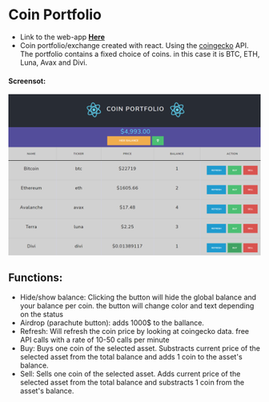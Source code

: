 # Coin Portfolio

- Link to the web-app **[Here](https://buidlor.github.io/Front-End-Coin-Exchange/)**
- Coin portfolio/exchange created with react. Using the [coingecko](https://www.coingecko.com/) API. The portfolio contains a fixed choice of coins. in this case it is BTC, ETH, Luna, Avax and Divi.

#### Screensot:

![app screenshot](/portScreenshot.PNG)

## Functions:

- Hide/show balance: 
Clicking the button will hide the global balance and your balance per coin. the button will change color and text depending on the status
- Airdrop (parachute button): adds 1000$ to the ballance.
- Refresh: Will refresh the coin price by looking at coingecko data. free API calls with a rate of 10-50 calls per minute
- Buy: Buys one coin of the selected asset. Substracts current price of the selected asset from the total balance and adds 1 coin to the asset's balance.
- Sell: Sells one coin of the selected asset.  Adds current price of the selected asset from the total balance and substracts 1 coin from the asset's balance.


